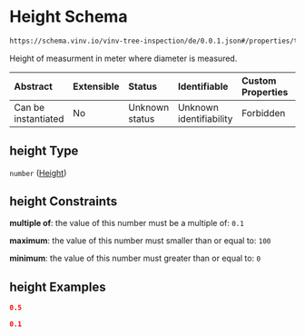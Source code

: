 # Height Schema

```txt
https://schema.vinv.io/vinv-tree-inspection/de/0.0.1.json#/properties/tree/properties/crown/properties/dimensions/items/properties/height
```

Height of measurment in meter where diameter is measured.

| Abstract            | Extensible | Status         | Identifiable            | Custom Properties | Additional Properties | Access Restrictions | Defined In                                                                                                                 |
| :------------------ | :--------- | :------------- | :---------------------- | :---------------- | :-------------------- | :------------------ | :------------------------------------------------------------------------------------------------------------------------- |
| Can be instantiated | No         | Unknown status | Unknown identifiability | Forbidden         | Allowed               | none                | [dereferenced.doc.json\*](../../../../../../vinv-schemas/vinv-tree/out/0.0.1/dereferenced.doc.json "open original schema") |

## height Type

`number` ([Height](dereferenced-properties-baum-daten-properties-crown-properties-crown-dimensions-diameter-at-height-properties-height.md))

## height Constraints

**multiple of**: the value of this number must be a multiple of: `0.1`

**maximum**: the value of this number must smaller than or equal to: `100`

**minimum**: the value of this number must greater than or equal to: `0`

## height Examples

```json
0.5
```

```json
0.1
```
